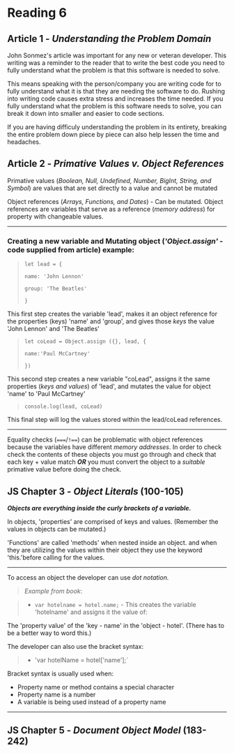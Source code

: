 # Reading 6
## Article 1 - *Understanding the Problem Domain*

John Sonmez's article was important for any new or veteran developer. This writing was a reminder to the reader that to write the best code you need to fully understand what the problem is that this software is needed to solve.

This means speaking with the person/company you are writing code for to fully understand what it is that they are needing the software to do. Rushing into writing code causes extra stress and increases the time needed. If you fully understand what the problem is this software needs to solve, you can break it down into smaller and easier to code sections.

If you are having difficuly understanding the problem in its entirety, breaking the entire problem down piece by piece can also help lessen the time and headaches. 


## Article 2 - *Primative Values v. Object References*

Primative values (*Boolean, Null, Undefined, Number, BigInt, String, and Symbol*) are values that are set directly to a value and cannot be mutated

Object references (*Arrays, Functions, and Dates*) - Can be mutated. Object references are variables that serve as a reference (*memory address*) for property with changeable values. 
<hr />

### Creating a new variable and Mutating object (*'Object.assign'* - code supplied from article) example:

>`let lead = {`
>
 > `name: 'John Lennon'`
>
 >`group: 'The Beatles'`
>
>`}`

This first step creates the variable 'lead',  makes it an object reference for the properties (keys) 'name' and 'group', and gives those *keys* the value 'John Lennon' and 'The Beatles'

>`let coLead = Object.assign ({}, lead, {`
  >
  >`name:'Paul McCartney'`
>
>`})`

This second step creates a new variable "coLead", assigns it the same properties (*keys and values*) of 'lead', and mutates the value for object 'name' to 'Paul McCartney'

>`console.log(lead, coLead)`

This final step will log the values stored within the lead/coLead references.

<hr />

Equality checks (`===`/`!==`) can be problematic with object references because the variables have different *memory addresses*. In order to check check the contents of these objects you must go through and check that each key + value match ***OR*** you must convert the object to a *suitable* primative value before doing the check.


## JS Chapter 3 - *Object Literals* (100-105)

***Objects are everything inside the curly brackets of a variable.***

In objects, 'properties' are comprised of keys and values. (Remember the values in objects can be mutated.)

'Functions' are called 'methods' when nested inside an object. and when they are utilizing the values within their object they use the keyword 'this.'before calling for the values.
<hr />

To access an object the developer can use *dot notation.*

>*Example from book*:

>- `var hotelname = hotel.name;` - This creates the variable 'hotelname' and assigns it the value of:

The 'property value' of the 'key - name' in the 'object - hotel'. (There has to be a better way to word this.)

The developer can also use the bracket syntax:
>- 'var hotelName = hotel['name'];`

Bracket syntax is usually used when:
- Property name or method contains a special character
- Property name is a number
- A variable is being used instead of a property name
<hr />

## JS Chapter 5 - *Document Object Model* (183-242)


